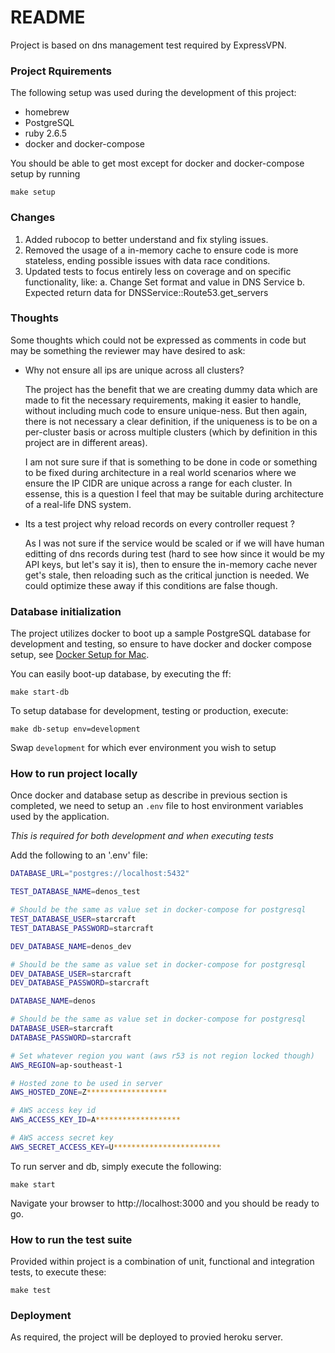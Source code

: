 # README
Project is based on dns management test required by ExpressVPN.

### Project Rquirements

The following setup was used during the development of this project:

- homebrew
- PostgreSQL
- ruby 2.6.5
- docker and docker-compose

You should be able to get most except for docker and docker-compose setup by running

```
make setup
```

### Changes

1. Added rubocop to better understand and fix styling issues.
1. Removed the usage of a in-memory cache to ensure code is more stateless, ending possible issues with data race conditions.
1. Updated tests to focus entirely less on coverage and on specific functionality, like:
      a. Change Set format and value in DNS Service
      b. Expected return data for DNSService::Route53.get_servers


### Thoughts

Some thoughts which could not be expressed as comments in code but may be something the reviewer may have desired to ask:

- Why not ensure all ips are unique across all clusters?

	The project has the benefit that we are creating dummy data which are made to fit the necessary requirements, making it easier to handle, without including
	much code to ensure unique-ness. But then again, there is not necessary a clear definition, if the uniqueness is to be on a per-cluster basis or across
	multiple clusters (which by definition in this project are in different areas). 

	I am not sure sure if that is something to be done in code or something to be 
	fixed during architecture in a real world scenarios where we ensure the IP CIDR are unique across a range for each cluster. In essense, this is a question I feel that may be suitable during architecture of a real-life DNS
	system. 

- Its a test project why reload records on every controller request ?

	As I was not sure if the service would be scaled or if we will have human
	editting of dns records during test (hard to see how since it would be my API keys, but let's say it is), then to ensure the in-memory cache never
	get's stale, then reloading such as the critical junction is needed. We could optimize these away if this conditions are false though.

### Database initialization

The project utilizes docker to boot up a sample PostgreSQL database for development
and testing, so ensure to have docker and docker compose setup, see [Docker Setup for Mac](https://docs.docker.com/docker-for-mac/).

You can easily boot-up database, by executing the ff:

```
make start-db

```

To setup database for development, testing or production, execute:

```
make db-setup env=development
```

Swap `development` for which ever environment you wish to setup


### How to run project locally

Once docker and database setup as describe in previous section is completed, we need to setup an `.env` file to host environment variables used by the application.


*This is required for both development and when executing tests*

Add the following to an '.env' file:

```bash
DATABASE_URL="postgres://localhost:5432"

TEST_DATABASE_NAME=denos_test

# Should be the same as value set in docker-compose for postgresql
TEST_DATABASE_USER=starcraft
TEST_DATABASE_PASSWORD=starcraft

DEV_DATABASE_NAME=denos_dev

# Should be the same as value set in docker-compose for postgresql
DEV_DATABASE_USER=starcraft
DEV_DATABASE_PASSWORD=starcraft

DATABASE_NAME=denos

# Should be the same as value set in docker-compose for postgresql
DATABASE_USER=starcraft
DATABASE_PASSWORD=starcraft

# Set whatever region you want (aws r53 is not region locked though)
AWS_REGION=ap-southeast-1

# Hosted zone to be used in server
AWS_HOSTED_ZONE=Z******************

# AWS access key id
AWS_ACCESS_KEY_ID=A*******************

# AWS access secret key
AWS_SECRET_ACCESS_KEY=U************************

```


To run server and db, simply execute the following:


```
make start
```

Navigate your browser to http://localhost:3000 and you should be ready to go.

### How to run the test suite

Provided within project is a combination of unit, functional and integration tests, to execute these:

```
make test
```

### Deployment

As required, the project will be deployed to provied heroku server.

